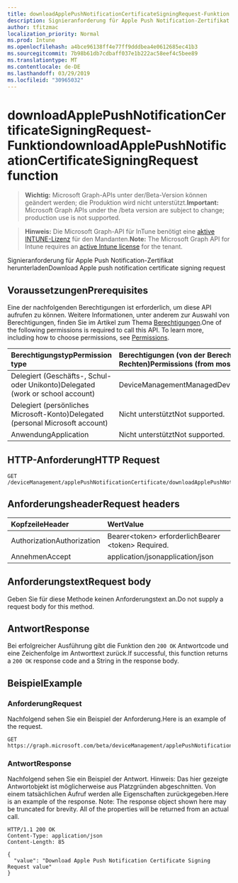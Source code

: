 ```yaml
---
title: downloadApplePushNotificationCertificateSigningRequest-Funktion
description: Signieranforderung für Apple Push Notification-Zertifikat herunterladen
author: tfitzmac
localization_priority: Normal
ms.prod: Intune
ms.openlocfilehash: a4bce96138ff4e77ff9dddbea4e0612685ec41b3
ms.sourcegitcommit: 7b98b61db7cdbaff037e1b222ac58eef4c5bee89
ms.translationtype: MT
ms.contentlocale: de-DE
ms.lasthandoff: 03/29/2019
ms.locfileid: "30965032"
---
```

# <a name="downloadapplepushnotificationcertificatesigningrequest-function"></a><span data-ttu-id="a4cbf-103">downloadApplePushNotificationCertificateSigningRequest-Funktion</span><span class="sxs-lookup"><span data-stu-id="a4cbf-103">downloadApplePushNotificationCertificateSigningRequest function</span></span>

> <span data-ttu-id="a4cbf-104">**Wichtig:** Microsoft Graph-APIs unter der/Beta-Version können geändert werden; die Produktion wird nicht unterstützt.</span><span class="sxs-lookup"><span data-stu-id="a4cbf-104">**Important:** Microsoft Graph APIs under the /beta version are subject to change; production use is not supported.</span></span>

> <span data-ttu-id="a4cbf-105">**Hinweis:** Die Microsoft Graph-API für InTune benötigt eine [aktive INTUNE-Lizenz](https://go.microsoft.com/fwlink/?linkid=839381) für den Mandanten.</span><span class="sxs-lookup"><span data-stu-id="a4cbf-105">**Note:** The Microsoft Graph API for Intune requires an [active Intune license](https://go.microsoft.com/fwlink/?linkid=839381) for the tenant.</span></span>

<span data-ttu-id="a4cbf-106">Signieranforderung für Apple Push Notification-Zertifikat herunterladen</span><span class="sxs-lookup"><span data-stu-id="a4cbf-106">Download Apple push notification certificate signing request</span></span>

## <a name="prerequisites"></a><span data-ttu-id="a4cbf-107">Voraussetzungen</span><span class="sxs-lookup"><span data-stu-id="a4cbf-107">Prerequisites</span></span>
<span data-ttu-id="a4cbf-p101">Eine der nachfolgenden Berechtigungen ist erforderlich, um diese API aufrufen zu können. Weitere Informationen, unter anderem zur Auswahl von Berechtigungen, finden Sie im Artikel zum Thema [Berechtigungen](/graph/permissions-reference).</span><span class="sxs-lookup"><span data-stu-id="a4cbf-p101">One of the following permissions is required to call this API. To learn more, including how to choose permissions, see [Permissions](/graph/permissions-reference).</span></span>

|<span data-ttu-id="a4cbf-110">Berechtigungstyp</span><span class="sxs-lookup"><span data-stu-id="a4cbf-110">Permission type</span></span>|<span data-ttu-id="a4cbf-111">Berechtigungen (von der Berechtigung mit den meisten Rechten zu der mit den wenigsten Rechten)</span><span class="sxs-lookup"><span data-stu-id="a4cbf-111">Permissions (from most to least privileged)</span></span>|
|:---|:---|
|<span data-ttu-id="a4cbf-112">Delegiert (Geschäfts-, Schul- oder Unikonto)</span><span class="sxs-lookup"><span data-stu-id="a4cbf-112">Delegated (work or school account)</span></span>|<span data-ttu-id="a4cbf-113">DeviceManagementManagedDevices.ReadWrite.All</span><span class="sxs-lookup"><span data-stu-id="a4cbf-113">DeviceManagementManagedDevices.ReadWrite.All</span></span>|
|<span data-ttu-id="a4cbf-114">Delegiert (persönliches Microsoft-Konto)</span><span class="sxs-lookup"><span data-stu-id="a4cbf-114">Delegated (personal Microsoft account)</span></span>|<span data-ttu-id="a4cbf-115">Nicht unterstützt</span><span class="sxs-lookup"><span data-stu-id="a4cbf-115">Not supported.</span></span>|
|<span data-ttu-id="a4cbf-116">Anwendung</span><span class="sxs-lookup"><span data-stu-id="a4cbf-116">Application</span></span>|<span data-ttu-id="a4cbf-117">Nicht unterstützt</span><span class="sxs-lookup"><span data-stu-id="a4cbf-117">Not supported.</span></span>|

## <a name="http-request"></a><span data-ttu-id="a4cbf-118">HTTP-Anforderung</span><span class="sxs-lookup"><span data-stu-id="a4cbf-118">HTTP Request</span></span>
<!-- {
  "blockType": "ignored"
}
-->
``` http
GET /deviceManagement/applePushNotificationCertificate/downloadApplePushNotificationCertificateSigningRequest
```

## <a name="request-headers"></a><span data-ttu-id="a4cbf-119">Anforderungsheader</span><span class="sxs-lookup"><span data-stu-id="a4cbf-119">Request headers</span></span>
|<span data-ttu-id="a4cbf-120">Kopfzeile</span><span class="sxs-lookup"><span data-stu-id="a4cbf-120">Header</span></span>|<span data-ttu-id="a4cbf-121">Wert</span><span class="sxs-lookup"><span data-stu-id="a4cbf-121">Value</span></span>|
|:---|:---|
|<span data-ttu-id="a4cbf-122">Authorization</span><span class="sxs-lookup"><span data-stu-id="a4cbf-122">Authorization</span></span>|<span data-ttu-id="a4cbf-123">Bearer&lt;token&gt; erforderlich</span><span class="sxs-lookup"><span data-stu-id="a4cbf-123">Bearer &lt;token&gt; Required.</span></span>|
|<span data-ttu-id="a4cbf-124">Annehmen</span><span class="sxs-lookup"><span data-stu-id="a4cbf-124">Accept</span></span>|<span data-ttu-id="a4cbf-125">application/json</span><span class="sxs-lookup"><span data-stu-id="a4cbf-125">application/json</span></span>|

## <a name="request-body"></a><span data-ttu-id="a4cbf-126">Anforderungstext</span><span class="sxs-lookup"><span data-stu-id="a4cbf-126">Request body</span></span>
<span data-ttu-id="a4cbf-127">Geben Sie für diese Methode keinen Anforderungstext an.</span><span class="sxs-lookup"><span data-stu-id="a4cbf-127">Do not supply a request body for this method.</span></span>

## <a name="response"></a><span data-ttu-id="a4cbf-128">Antwort</span><span class="sxs-lookup"><span data-stu-id="a4cbf-128">Response</span></span>
<span data-ttu-id="a4cbf-129">Bei erfolgreicher Ausführung gibt die Funktion den `200 OK` Antwortcode und eine Zeichenfolge im Antworttext zurück.</span><span class="sxs-lookup"><span data-stu-id="a4cbf-129">If successful, this function returns a `200 OK` response code and a String in the response body.</span></span>

## <a name="example"></a><span data-ttu-id="a4cbf-130">Beispiel</span><span class="sxs-lookup"><span data-stu-id="a4cbf-130">Example</span></span>

### <a name="request"></a><span data-ttu-id="a4cbf-131">Anforderung</span><span class="sxs-lookup"><span data-stu-id="a4cbf-131">Request</span></span>
<span data-ttu-id="a4cbf-132">Nachfolgend sehen Sie ein Beispiel der Anforderung.</span><span class="sxs-lookup"><span data-stu-id="a4cbf-132">Here is an example of the request.</span></span>
``` http
GET https://graph.microsoft.com/beta/deviceManagement/applePushNotificationCertificate/downloadApplePushNotificationCertificateSigningRequest
```

### <a name="response"></a><span data-ttu-id="a4cbf-133">Antwort</span><span class="sxs-lookup"><span data-stu-id="a4cbf-133">Response</span></span>
<span data-ttu-id="a4cbf-p102">Nachfolgend sehen Sie ein Beispiel der Antwort. Hinweis: Das hier gezeigte Antwortobjekt ist möglicherweise aus Platzgründen abgeschnitten. Von einem tatsächlichen Aufruf werden alle Eigenschaften zurückgegeben.</span><span class="sxs-lookup"><span data-stu-id="a4cbf-p102">Here is an example of the response. Note: The response object shown here may be truncated for brevity. All of the properties will be returned from an actual call.</span></span>
``` http
HTTP/1.1 200 OK
Content-Type: application/json
Content-Length: 85

{
  "value": "Download Apple Push Notification Certificate Signing Request value"
}
```




